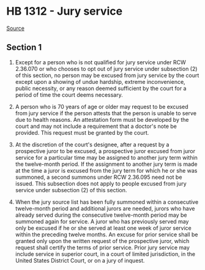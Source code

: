 # HB 1312 - Jury service

[Source](http://lawfilesext.leg.wa.gov/biennium/2023-24/Pdf/Bills/House%20Bills/1312.pdf)

## Section 1
1. Except for a person who is not qualified for jury service under RCW 2.36.070 or who chooses to opt out of jury service under subsection (2) of this section, no person may be excused from jury service by the court except upon a showing of undue hardship, extreme inconvenience, public necessity, or any reason deemed sufficient by the court for a period of time the court deems necessary.

2. A person who is 70 years of age or older may request to be excused from jury service if the person attests that the person is unable to serve due to health reasons. An attestation form must be developed by the court and may not include a requirement that a doctor's note be provided. This request must be granted by the court.

3. At the discretion of the court's designee, after a request by a prospective juror to be excused, a prospective juror excused from juror service for a particular time may be assigned to another jury term within the twelve-month period. If the assignment to another jury term is made at the time a juror is excused from the jury term for which he or she was summoned, a second summons under RCW 2.36.095 need not be issued. This subsection does not apply to people excused from jury service under subsection (2) of this section.

4. When the jury source list has been fully summoned within a consecutive twelve-month period and additional jurors are needed, jurors who have already served during the consecutive twelve-month period may be summoned again for service. A juror who has previously served may only be excused if he or she served at least one week of juror service within the preceding twelve months. An excuse for prior service shall be granted only upon the written request of the prospective juror, which request shall certify the terms of prior service. Prior jury service may include service in superior court, in a court of limited jurisdiction, in the United States District Court, or on a jury of inquest.
